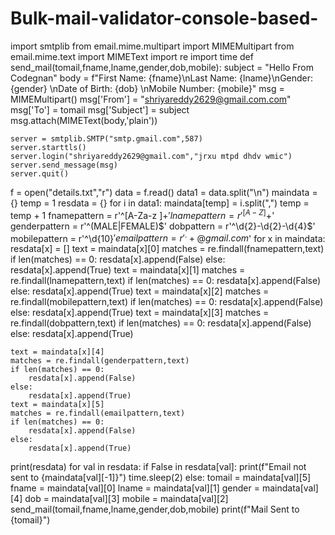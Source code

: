 # Bulk-mail-validator-console-based-
import smtplib
from email.mime.multipart import MIMEMultipart
from email.mime.text import MIMEText
import re
import time
def send_mail(tomail,fname,lname,gender,dob,mobile):
    subject = "Hello From Codegnan"
    body = f"First Name: {fname}\nLast Name: {lname}\nGender: {gender} \nDate of Birth: {dob} \nMobile Number: {mobile}"
    msg = MIMEMultipart()
    msg['From'] = "shriyareddy2629@gmail.com.com"
    msg['To'] = tomail
    msg['Subject'] = subject
    msg.attach(MIMEText(body,'plain'))

    server = smtplib.SMTP("smtp.gmail.com",587)
    server.starttls()
    server.login("shriyareddy2629@gmail.com","jrxu mtpd dhdv wmic")
    server.send_message(msg)
    server.quit()
f = open("details.txt","r")
data = f.read()
data1 = data.split("\n")
maindata = {}
temp = 1
resdata = {}
for i in data1:
    maindata[temp] = i.split(",")
    temp = temp + 1
fnamepattern = r'^[A-Za-z ]+$'
lnamepattern = r'^[A-Z]+$'
genderpattern = r'^(MALE|FEMALE)$'
dobpattern = r'^\d{2}-\d{2}-\d{4}$'
mobilepattern = r'^\d{10}$'
emailpattern = r'^.+@gmail.com$'
for x in maindata:
    resdata[x] = []
    text = maindata[x][0]
    matches = re.findall(fnamepattern,text)
    if len(matches) == 0:
        resdata[x].append(False)
    else:
        resdata[x].append(True)
    text = maindata[x][1]
    matches = re.findall(lnamepattern,text)
    if len(matches) == 0:
        resdata[x].append(False)
    else:
        resdata[x].append(True)
    text = maindata[x][2]
    matches = re.findall(mobilepattern,text)
    if len(matches) == 0:
        resdata[x].append(False)
    else:
        resdata[x].append(True)
    text = maindata[x][3]
    matches = re.findall(dobpattern,text)
    if len(matches) == 0:
        resdata[x].append(False)
    else:
        resdata[x].append(True)

    text = maindata[x][4]
    matches = re.findall(genderpattern,text)
    if len(matches) == 0:
        resdata[x].append(False)
    else:
        resdata[x].append(True)
    text = maindata[x][5]
    matches = re.findall(emailpattern,text)
    if len(matches) == 0:
        resdata[x].append(False)
    else:
        resdata[x].append(True)
print(resdata)
for val in resdata:
    if False in resdata[val]:
        print(f"Email not sent to {maindata[val][-1]}")
        time.sleep(2)
    else:
        tomail = maindata[val][5]
        fname = maindata[val][0]
        lname = maindata[val][1]
        gender = maindata[val][4]
        dob = maindata[val][3]
        mobile = maindata[val][2]
        send_mail(tomail,fname,lname,gender,dob,mobile)
        print(f"Mail Sent to {tomail}")
